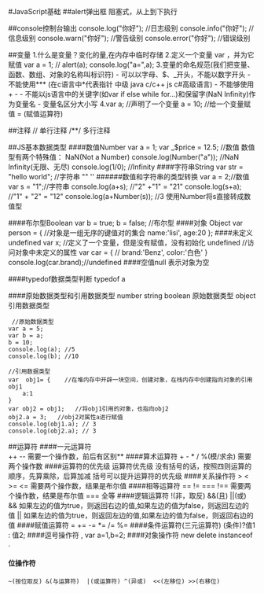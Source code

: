 #JavaScript基础
##alert弹出框 
   阻塞式，从上到下执行

##console控制台输出
    console.log("你好"); //日志级别
    console.info("你好"); //信息级别
    console.warn("你好"); //警告级别
    console.error("你好"); //错误级别

##变量
   1.什么是变量？变化的量,在内存中临时存储
   2.定义一个变量 var ，并为它赋值 
      var a = 1;
//    alert(a);
    console.log("a=",a);
   3.变量的命名规范(我们把变量、函数、数组、对象的名称叫标识符)
      - 可以以字母、$、_开头，不能以数字开头
      - 不能使用*** (在c语言中*代表指针 中级 java c/c++ js c#高级语言)
      - 不能够使用+ -
      - 不能以js语言中的关键字(如var if else while for...)和保留字(NaN Infinity)作为变量名 
      - 变量名区分大小写
   4.var a;  //声明了一个变量
     a = 10; //给一个变量赋值 = (赋值运算符)
 
##注释 
    // 单行注释
    /**/  多行注释   

##JS基本数据类型
####数值Number
        var a = 1; var _$price = 12.5; //数值
        数值型有两个特殊值：
            NaN(Not a Number)      console.log(Number("a")); //NaN
            Infinity(无限、无尽)   console.log(1/0); //Infinity
####字符串String
         var str = "hello world"; //字符串 "" ''
######数值和字符串的类型转换
     var a = 2;//数值
     var s = "1";//字符串
     console.log(a+s); //"2" +"1" = "21"
     console.log(s+a); //"1" + "2" = "12"
     console.log(a+Number(s)); //3 使用Number将s直接转成数值型

####布尔型Boolean
        var b = true; b = false; //布尔型
####对象 Object
        var person = { //对象是一组无序的键值对的集合
            name:'lisi',
            age:20
        };
####未定义undefined
        var x; //定义了一个变量，但是没有赋值，没有初始化 undefined
        //访问对象中未定义的属性
        var car = {
            //  brand:'Benz',
            color:'白色'
        }
        console.log(car.brand);//undefined
####空值null
    表示对象为空

####typedof数据类型判断
    typedof a  

####原始数据类型和引用数据类型
    number string boolean 原始数据类型
    object 引用数据类型

     //原始数据类型
    var a = 5;
    var b = a;
    b = 10;
    console.log(a); //5
    console.log(b); //10

    //引用数据类型
    var  obj1= {    //在堆内存中开辟一块空间，创建对象，在栈内存中创建指向对象的引用obj1
        a:1
    }
    var obj2 = obj1;   //将obj1引用的对象，也指向obj2
    obj2.a = 3;   //obj2对属性a进行赋值
    console.log(obj1.a); // 3
    console.log(obj2.a); // 3

##运算符
####一元运算符  
    ++ --  需要一个操作数，前后有区别**
####算术运算符 
    + - * / %(模/求余) 需要两个操作数 
####运算符的优先级
    运算符优先级 没有括号的话，按照四则运算的顺序，先算乘除，后算加减
    括号可以提升运算符的优先级
####关系操作符 
    > < >= <=  需要两个操作数，结果是布尔值
####相等运算符 
    == != === !==  需要两个操作数，结果是布尔值 === 全等
####逻辑运算符
    !(非，取反)  &&(且) ||(或)
    && 如果左边的值为true，则返回右边的值,如果左边的值为false，则返回左边的值
    || 如果左边的值为true，则返回左边的值,如果左边的值为false，则返回右边的值
####赋值运算符 
    = += -= *= /= %=
####条件运算符(三元运算符)
      (条件)?值1 : 值2;
####逗号操作符 ,
    var a=1,b=2;
####对象操作符
    new delete instanceof .
#### 位操作符
    ~(按位取反) &(与运算符)  |(或运算符) ^(异或)  <<(左移位) >>(右移位)









